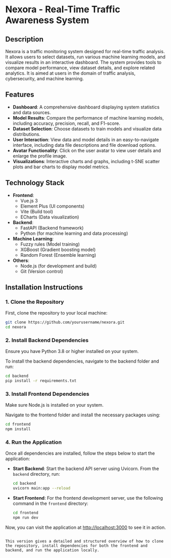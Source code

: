 # **Nexora - Real-Time Traffic Awareness System**

## **Description**
Nexora is a traffic monitoring system designed for real-time traffic analysis. It allows users to select datasets, run various machine learning models, and visualize results in an interactive dashboard. The system provides tools to compare model performance, view dataset details, and explore related analytics. It is aimed at users in the domain of traffic analysis, cybersecurity, and machine learning.

## **Features**
- **Dashboard**: A comprehensive dashboard displaying system statistics and data sources.
- **Model Results**: Compare the performance of machine learning models, including accuracy, precision, recall, and F1-score.
- **Dataset Selection**: Choose datasets to train models and visualize data distributions.
- **User Interaction**: View data and model details in an easy-to-navigate interface, including data file descriptions and file download options.
- **Avatar Functionality**: Click on the user avatar to view user details and enlarge the profile image.
- **Visualizations**: Interactive charts and graphs, including t-SNE scatter plots and bar charts to display model metrics.

## **Technology Stack**
- **Frontend**: 
  - Vue.js 3
  - Element Plus (UI components)
  - Vite (Build tool)
  - ECharts (Data visualization)
- **Backend**: 
  - FastAPI (Backend framework)
  - Python (for machine learning and data processing)
- **Machine Learning**:
  - Fuzzy rules (Model training)
  - XGBoost (Gradient boosting model)
  - Random Forest (Ensemble learning)
- **Others**: 
  - Node.js (for development and build)
  - Git (Version control)

## **Installation Instructions**

### 1. **Clone the Repository**
First, clone the repository to your local machine:

```bash
git clone https://github.com/yourusername/nexora.git
cd nexora
````

### 2. **Install Backend Dependencies**

Ensure you have Python 3.8 or higher installed on your system.

To install the backend dependencies, navigate to the backend folder and run:

```bash
cd backend
pip install -r requirements.txt
```

### 3. **Install Frontend Dependencies**

Make sure Node.js is installed on your system.

Navigate to the frontend folder and install the necessary packages using:

```bash
cd frontend
npm install
```

### 4. **Run the Application**

Once all dependencies are installed, follow the steps below to start the application:

* **Start Backend**:
  Start the backend API server using Uvicorn. From the `backend` directory, run:

  ```bash
  cd backend
  uvicorn main:app --reload
  ```

* **Start Frontend**:
  For the frontend development server, use the following command in the `frontend` directory:

  ```bash
  cd frontend
  npm run dev
  ```

Now, you can visit the application at [http://localhost:3000](http://localhost:3000) to see it in action.

```

This version gives a detailed and structured overview of how to clone the repository, install dependencies for both the frontend and backend, and run the application locally.
```

